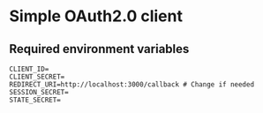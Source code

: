 # Simple OAuth2.0 client

## Required environment variables

```
CLIENT_ID=
CLIENT_SECRET=
REDIRECT_URI=http://localhost:3000/callback # Change if needed
SESSION_SECRET=
STATE_SECRET=
```

